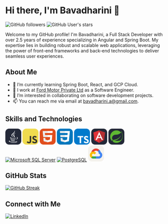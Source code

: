 # Hi there, I'm Bavadharini 👋 

![GitHub followers](https://img.shields.io/github/followers/bavadharini1610?style=social) 
![GitHub User's stars](https://img.shields.io/github/stars/bavadharini1610?style=social) 

Welcome to my GitHub profile! I'm Bavadharini, a Full Stack Developer with over 2.5 years of experience specializing in Angular and Spring Boot. My expertise lies in building robust and scalable web applications, leveraging the power of front-end frameworks and back-end technologies to deliver seamless user experiences. 

## About Me 

- 🌱 I’m currently learning Spring Boot, React, and GCP Cloud.
- 💼 I work at [Ford Motor Private Ltd](https://www.ford.com/) as a Software Engineer.
- 👯 I’m interested in collaborating on software development projects.
- 📫 You can reach me via email at [bavadharini.a@gmail.com](mailto:bavadharini.a@gmail.com).

## Skills and Technologies 

[<img src="https://github.com/tandpfun/skill-icons/blob/main/icons/Java-Dark.svg" alt="Java" width="50" height="50">](https://www.java.com) 
[<img src="https://github.com/tandpfun/skill-icons/blob/main/icons/JavaScript.svg" alt="JavaScript" width="50" height="50">](https://www.javascript.com) 
[<img src="https://github.com/tandpfun/skill-icons/blob/main/icons/HTML.svg" alt="HTML5" width="50" height="50">](https://developer.mozilla.org/en-US/docs/Web/Guide/HTML/HTML5) 
[<img src="https://github.com/tandpfun/skill-icons/blob/main/icons/CSS.svg" alt="CSS3" width="50" height="50">](https://developer.mozilla.org/en-US/docs/Web/CSS) 
[<img src="https://github.com/tandpfun/skill-icons/blob/main/icons/TypeScript.svg" alt="TypeScript" width="50" height="50">](https://www.typescriptlang.org) 
[<img src="https://github.com/tandpfun/skill-icons/blob/main/icons/Angular-Dark.svg" alt="Angular" width="50" height="50">](https://angular.io) 
[<img src="https://github.com/tandpfun/skill-icons/blob/main/icons/Spring-Dark.svg" alt="Spring Boot" width="50" height="50">](https://spring.io/projects/spring-boot) 
[<img src="https://www.svgrepo.com/show/303229/microsoft-sql-server-logo.svg" alt="Microsoft SQL Server" width="50" height="50">](https://www.microsoft.com/en-us/sql-server) 
[<img src="https://www.svgrepo.com/show/439268/postgresql.svg" alt="PostgreSQL" width="50" height="50">](https://www.postgresql.org) 
[<img src="https://github.com/tandpfun/skill-icons/blob/main/icons/GCP-Light.svg" alt="Google Cloud" width="50" height="50">](https://cloud.google.com) 

## GitHub Stats

[![GitHub Streak](https://streak-stats.demolab.com/?user=bavadharini1610)](https://git.io/streak-stats)

## Connect with Me 

[![LinkedIn](https://img.shields.io/badge/LinkedIn-0077B5?style=for-the-badge&logo=linkedin&logoColor=white)](https://www.linkedin.com/in/bavadharini-ashok-kumar/)

